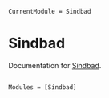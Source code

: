 ```@meta
CurrentModule = Sindbad
```

# Sindbad

Documentation for [Sindbad](https://git.bgc-jena.mpg.de/lalonso/Sindbad.jl).

```@index
```

```@autodocs
Modules = [Sindbad]
```
